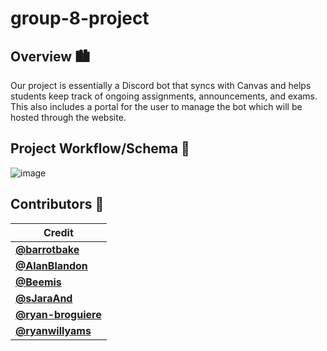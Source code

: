 # group-8-project

## Overview 🏙
Our project is essentially a Discord bot that syncs with Canvas and helps students keep track of ongoing assignments, announcements, and exams. This also includes a portal for the user to manage the bot which will be hosted through the website.

## Project Workflow/Schema 🌊
![image](https://user-images.githubusercontent.com/40745961/133693954-9972ed62-5fc3-4005-ad2d-40e75ee3c2a2.png)

## Contributors 🚧

| Credit                                                     | 
| ---------------------------------------------------------- |
| [**@barrotbake**](https://github.com/barrotbake)           | 
| [**@AlanBlandon**](https://github.com/AlanBlandon)         |
| [**@Beemis**](https://github.com/Beemis)                   |
| [**@sJaraAnd**](https://github.com/JaraAnd)                |
| [**@ryan-broguiere**](https://github.com/ryan-broguiere)   |
| [**@ryanwillyams**](https://github.com/ryanwillyams)       |
